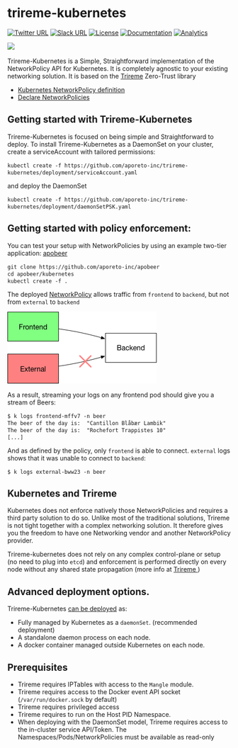 # trireme-kubernetes

[![Twitter URL](https://img.shields.io/badge/twitter-follow-blue.svg)](https://twitter.com/aporeto_trireme) [![Slack URL](https://img.shields.io/badge/slack-join-green.svg)](https://triremehq.slack.com/messages/general/) [![License](https://img.shields.io/badge/license-Apache--2.0-blue.svg)](https://www.apache.org/licenses/LICENSE-2.0) [![Documentation](https://img.shields.io/badge/docs-godoc-blue.svg)](https://godoc.org/github.com/aporeto-inc/trireme)
[![Analytics](https://ga-beacon.appspot.com/UA-90327502-1/welcome-page)](https://github.com/igrigorik/ga-beacon)

<img src="https://www.aporeto.com/wp-content/uploads/2016/10/trireme-logo-final-b.png" width="200">

Trireme-Kubernetes is a Simple, Straightforward implementation of the NetworkPolicy API for Kubernetes. It is completely agnostic to your existing networking solution.
It is based on the [Trireme](https://github.com/aporeto-inc/trireme) Zero-Trust library

* [Kubernetes NetworkPolicy definition](https://kubernetes.io/docs/concepts/services-networking/network-policies/)
* [Declare NetworkPolicies](https://kubernetes.io/docs/tasks/administer-cluster/declare-network-policy/)

## Getting started with Trireme-Kubernetes

Trireme-Kubernetes is focused on being simple and Straightforward to deploy.
To install Trireme-Kubernetes as a DaemonSet on your cluster, create a serviceAccount with tailored permissions:

```
kubectl create -f https://github.com/aporeto-inc/trireme-kubernetes/deployment/serviceAccount.yaml
```

and deploy the DaemonSet
```
kubectl create -f https://github.com/aporeto-inc/trireme-kubernetes/deployment/daemonSetPSK.yaml
```

## Getting started with policy enforcement:

You can test your setup with NetworkPolicies by using an example two-tier application: [apobeer](https://github.com/aporeto-inc/apobeer)
```
git clone https://github.com/aporeto-inc/apobeer
cd apobeer/kubernetes
kubectl create -f .
```

The deployed [NetworkPolicy](https://github.com/aporeto-inc/apobeer/blob/master/kubernetes/policy.yaml) allows traffic from `frontend` to `backend`, but not from `external` to `backend`


![Kubernetes cluster with Trireme](docs/apobeer.png)

As a result, streaming your logs on any frontend pod should give you a stream of Beers:

```
$ k logs frontend-mffv7 -n beer
The beer of the day is:  "Cantillon Blåbær Lambik"
The beer of the day is:  "Rochefort Trappistes 10"
[...]
```

And as defined by the policy, only `frontend` is able to connect. `external` logs shows that it was unable to connect to `backend`:

```
$ k logs external-bww23 -n beer
```

## Kubernetes and Trireme

Kubernetes does not enforce natively those NetworkPolicies and requires a third party solution to do so. Unlike most of the traditional solutions, Trireme is not tight together with a complex networking solution. It therefore gives you the freedom to have one Networking vendor and another NetworkPolicy provider.

Trireme-kubernetes does not rely on any complex control-plane or setup (no need to plug into `etcd`) and enforcement is performed directly on every node without any shared state propagation (more info at  [Trireme ](https://github.com/aporeto-inc/trireme))


## Advanced deployment options.

Trireme-Kubernetes [can be deployed](https://github.com/aporeto-inc/trireme-kubernetes/tree/master/deployment) as:

* Fully managed by Kubernetes as a `daemonSet`. (recommended deployment)
* A standalone daemon process on each node.
* A docker container managed outside Kubernetes on each node.

## Prerequisites

* Trireme requires IPTables with access to the `Mangle` module.
* Trireme requires access to the Docker event API socket (`/var/run/docker.sock` by default)
* Trireme requires privileged access
* Trireme requires to run on the Host PID Namespace.
* When deploying with the DaemonSet model, Trireme requires access to the in-cluster service API/Token. The Namespaces/Pods/NetworkPolicies must be available as read-only
